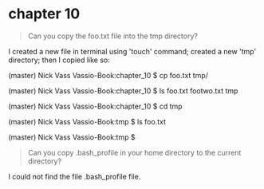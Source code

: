 # chapter 10

> Can you copy the foo.txt file into the tmp directory?

I created a new file in terminal using 'touch' command; created a new 'tmp' directory; then I copied like so:

(master) Nick Vass
Vassio-Book:chapter_10 $ cp foo.txt tmp/

(master) Nick Vass
Vassio-Book:chapter_10 $ ls
foo.txt    footwo.txt tmp

(master) Nick Vass
Vassio-Book:chapter_10 $ cd tmp

(master) Nick Vass
Vassio-Book:tmp $ ls
foo.txt

(master) Nick Vass
Vassio-Book:tmp $


> Can you copy .bash_profile in your home directory to the current directory?

I could not find the file .bash_profile file.
